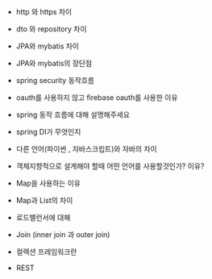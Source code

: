 - http 와 https 차이
    

- dto 와 repository 차이
    

- JPA와 mybatis 차이
    

- JPA와 mybatis의 장단점
    

- spring security 동작흐름

- oauth를 사용하지 않고 firebase oauth를 사용한 이유
    

- spring 동작 흐름에 대해 설명해주세요

- spring DI가 무엇인지
    

- 다른 언어(파이썬  , 자바스크립트)와 자바의 차이
    
- 객체지향적으로 설계해야 할때 어떤 언어를 사용할것인가? 이유?
    
- Map을 사용하는 이유

- Map과 List의 차이

- 로드밸런서에 대해

- Join (inner join 과 outer join)

- 컬렉션 프레임워크란

- REST
